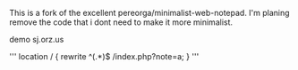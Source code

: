 
This is a fork of the excellent pereorga/minimalist-web-notepad.
I'm planing remove the code that i dont need to make it more minimalist.

demo sj.orz.us


'''
location / {
    rewrite ^(.*)$   /index.php?note=a;
}
'''
